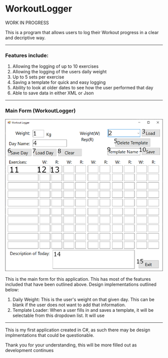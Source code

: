 # WorkoutLogger
WORK IN PROGRESS


This is a program that allows users to log their Workout progress in a clear and decriptive way.

---
### Features include:

  1. Allowing the logging of up to 10 exercises
  2. Allowing the logging of the users daily weight
  3. Up to 5 sets per exercise
  4. Saving a template for quick and easy logging
  5. Ability to look at older dates to see how the user performed that day
  6. Able to save data in either XML or Json

---
### Main Form (WorkoutLogger)

![Main](readme_imgs/main.png)

This is the main form for this application. This has most of the features included that have been outlined above. Design implementations outlined below:
1. Daily Weight: This is the user's weight on that given day. This can be blank if the user does not want to add that information.
2. Template Loader: When a user fills in and saves a template, it will be selectable from this dropdown list. It will use 




---
This is my first application created in C#, as such there may be design implmentations that could be questionable.

Thank you for your understanding, this will be more filled out as development continues


